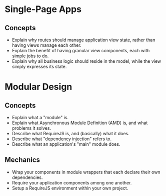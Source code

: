 # Single-Page Apps

## Concepts
- Explain why routes should manage application view state, rather than having views manage each other.
- Explain the benefit of having granular view components, each with simple jobs to do.
- Explain why all business logic should reside in the model, while the view simply expresses its state.

# Modular Design

## Concepts
- Explain what a "module" is.
- Explain what Asynchronous Module Definition (AMD) is, and what problems it solves.
- Describe what RequireJS is, and (basically) what it does.
- Describe what "dependency injection" refers to.
- Describe what an application's "main" module does.

## Mechanics
- Wrap your components in module wrappers that each declare their own dependencies.
- Require your application components among one another.
- Setup a RequireJS environment within your own project.
